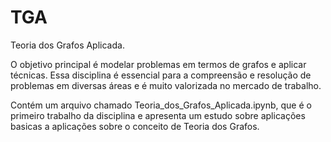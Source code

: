 # TGA
Teoria dos Grafos Aplicada.

O objetivo principal é modelar problemas em termos de grafos e aplicar técnicas. Essa disciplina é essencial para a compreensão e resolução de problemas em diversas áreas e é muito valorizada no mercado de trabalho.

Contém um arquivo chamado Teoria_dos_Grafos_Aplicada.ipynb, que é o primeiro trabalho da disciplina e apresenta um estudo sobre aplicações basicas a aplicações sobre o conceito de Teoria dos Grafos.

